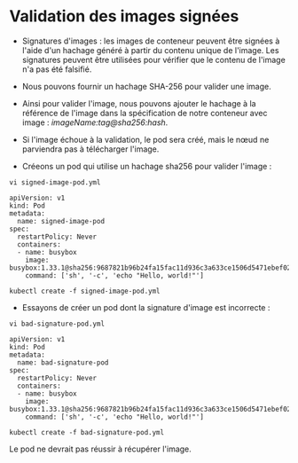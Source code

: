 # Validation des images signées
- Signatures d'images : les images de conteneur peuvent être signées à l'aide d'un hachage généré à partir du contenu unique de l'image. Les signatures peuvent être utilisées pour vérifier que le contenu de l'image n'a pas été falsifié.
- Nous pouvons fournir un hachage SHA-256 pour valider une image.
- Ainsi pour valider l'image, nous pouvons ajouter le hachage à la référence de l'image dans la spécification de notre conteneur avec image : *imageName:tag@sha256:hash*.
- Si l'image échoue à la validation, le pod sera créé, mais le nœud ne parviendra pas à télécharger l'image.

- Créeons un pod qui utilise un hachage sha256 pour valider l'image :
```
vi signed-image-pod.yml
```

```
apiVersion: v1
kind: Pod
metadata:
  name: signed-image-pod
spec:
  restartPolicy: Never
  containers:
  - name: busybox
    image: busybox:1.33.1@sha256:9687821b96b24fa15fac11d936c3a633ce1506d5471ebef02c349d85bebb11b5
    command: ['sh', '-c', 'echo "Hello, world!"']
```

```
kubectl create -f signed-image-pod.yml
```

- Essayons de créer un pod dont la signature d'image est incorrecte :
```
vi bad-signature-pod.yml
```

```
apiVersion: v1
kind: Pod
metadata:
  name: bad-signature-pod
spec:
  restartPolicy: Never
  containers:
  - name: busybox
    image: busybox:1.33.1@sha256:9687821b96b24fa15fac11d936c3a633ce1506d5471ebef02c349d85bebb11b6
    command: ['sh', '-c', 'echo "Hello, world!"']
```

```
kubectl create -f bad-signature-pod.yml
```

Le pod ne devrait pas réussir à récupérer l'image.